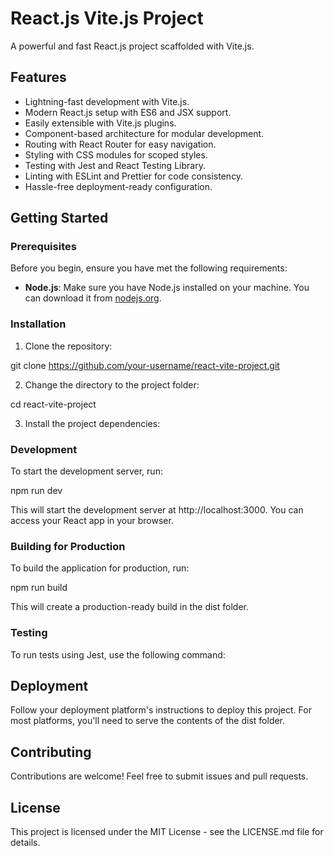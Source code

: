 # React.js Vite.js Project

A powerful and fast React.js project scaffolded with Vite.js.

## Features

- Lightning-fast development with Vite.js.
- Modern React.js setup with ES6 and JSX support.
- Easily extensible with Vite.js plugins.
- Component-based architecture for modular development.
- Routing with React Router for easy navigation.
- Styling with CSS modules for scoped styles.
- Testing with Jest and React Testing Library.
- Linting with ESLint and Prettier for code consistency.
- Hassle-free deployment-ready configuration.

## Getting Started

### Prerequisites

Before you begin, ensure you have met the following requirements:

- **Node.js**: Make sure you have Node.js installed on your machine. You can download it from [nodejs.org](https://nodejs.org/).

### Installation

1. Clone the repository:

git clone https://github.com/your-username/react-vite-project.git

2. Change the directory to the project folder:

cd react-vite-project

3. Install the project dependencies:

### Development

To start the development server, run:

npm run dev

This will start the development server at http://localhost:3000. You can access your React app in your browser.

### Building for Production

To build the application for production, run:

npm run build

This will create a production-ready build in the dist folder.

### Testing

To run tests using Jest, use the following command:


## Deployment

Follow your deployment platform's instructions to deploy this project. For most platforms, you'll need to serve the contents of the dist folder.

## Contributing

Contributions are welcome! Feel free to submit issues and pull requests.

## License

This project is licensed under the MIT License - see the LICENSE.md file for details.
